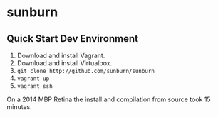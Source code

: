 # sunburn

## Quick Start Dev Environment

1.  Download and install Vagrant.
2.  Download and install Virtualbox.
2.  `git clone http://github.com/sunburn/sunburn`
3.  `vagrant up`
4.  `vagrant ssh`

On a 2014 MBP Retina the install and compilation from source took 15 minutes.
